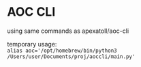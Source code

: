 # AOC CLI

using same commands as apexatoll/aoc-cli

temporary usage:  
`alias aoc='/opt/homebrew/bin/python3 /Users/user/Documents/proj/aoccli/main.py'`
